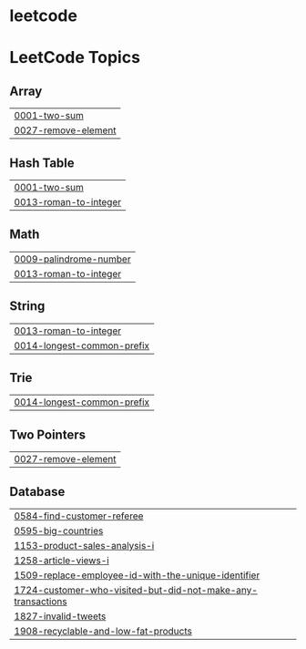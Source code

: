 # leetcode
<!---LeetCode Topics Start-->
# LeetCode Topics
## Array
|  |
| ------- |
| [0001-two-sum](https://github.com/ashwiniroot/leetcode/tree/master/0001-two-sum) |
| [0027-remove-element](https://github.com/ashwiniroot/leetcode/tree/master/0027-remove-element) |
## Hash Table
|  |
| ------- |
| [0001-two-sum](https://github.com/ashwiniroot/leetcode/tree/master/0001-two-sum) |
| [0013-roman-to-integer](https://github.com/ashwiniroot/leetcode/tree/master/0013-roman-to-integer) |
## Math
|  |
| ------- |
| [0009-palindrome-number](https://github.com/ashwiniroot/leetcode/tree/master/0009-palindrome-number) |
| [0013-roman-to-integer](https://github.com/ashwiniroot/leetcode/tree/master/0013-roman-to-integer) |
## String
|  |
| ------- |
| [0013-roman-to-integer](https://github.com/ashwiniroot/leetcode/tree/master/0013-roman-to-integer) |
| [0014-longest-common-prefix](https://github.com/ashwiniroot/leetcode/tree/master/0014-longest-common-prefix) |
## Trie
|  |
| ------- |
| [0014-longest-common-prefix](https://github.com/ashwiniroot/leetcode/tree/master/0014-longest-common-prefix) |
## Two Pointers
|  |
| ------- |
| [0027-remove-element](https://github.com/ashwiniroot/leetcode/tree/master/0027-remove-element) |
## Database
|  |
| ------- |
| [0584-find-customer-referee](https://github.com/ashwiniroot/leetcode/tree/master/0584-find-customer-referee) |
| [0595-big-countries](https://github.com/ashwiniroot/leetcode/tree/master/0595-big-countries) |
| [1153-product-sales-analysis-i](https://github.com/ashwiniroot/leetcode/tree/master/1153-product-sales-analysis-i) |
| [1258-article-views-i](https://github.com/ashwiniroot/leetcode/tree/master/1258-article-views-i) |
| [1509-replace-employee-id-with-the-unique-identifier](https://github.com/ashwiniroot/leetcode/tree/master/1509-replace-employee-id-with-the-unique-identifier) |
| [1724-customer-who-visited-but-did-not-make-any-transactions](https://github.com/ashwiniroot/leetcode/tree/master/1724-customer-who-visited-but-did-not-make-any-transactions) |
| [1827-invalid-tweets](https://github.com/ashwiniroot/leetcode/tree/master/1827-invalid-tweets) |
| [1908-recyclable-and-low-fat-products](https://github.com/ashwiniroot/leetcode/tree/master/1908-recyclable-and-low-fat-products) |
<!---LeetCode Topics End-->